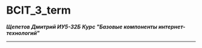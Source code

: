 # BCIT_3_term
***Щепетов Дмитрий ИУ5-32Б*** <n>
***Курс "Базовые компоненты интернет-технологий"***
___
